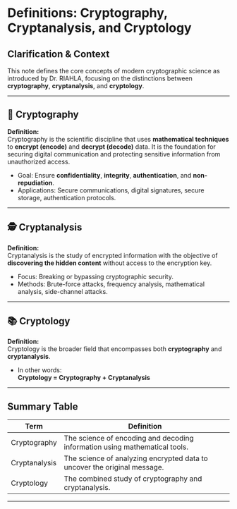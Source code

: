 # Definitions: Cryptography, Cryptanalysis, and Cryptology

## Clarification & Context
This note defines the core concepts of modern cryptographic science as introduced by Dr. RIAHLA, focusing on the distinctions between **cryptography**, **cryptanalysis**, and **cryptology**.

---

## 🔐 Cryptography

**Definition:**  
Cryptography is the scientific discipline that uses **mathematical techniques** to **encrypt (encode)** and **decrypt (decode)** data. It is the foundation for securing digital communication and protecting sensitive information from unauthorized access.

- Goal: Ensure **confidentiality**, **integrity**, **authentication**, and **non-repudiation**.
- Applications: Secure communications, digital signatures, secure storage, authentication protocols.

---

## 🕵️ Cryptanalysis

**Definition:**  
Cryptanalysis is the study of encrypted information with the objective of **discovering the hidden content** without access to the encryption key.

- Focus: Breaking or bypassing cryptographic security.
- Methods: Brute-force attacks, frequency analysis, mathematical analysis, side-channel attacks.

---

## 📚 Cryptology

**Definition:**  
Cryptology is the broader field that encompasses both **cryptography** and **cryptanalysis**.

- In other words:  
  **Cryptology = Cryptography + Cryptanalysis**

---

## Summary Table

| Term          | Definition                                                                 |
|---------------|-----------------------------------------------------------------------------|
| Cryptography  | The science of encoding and decoding information using mathematical tools. |
| Cryptanalysis | The science of analyzing encrypted data to uncover the original message.   |
| Cryptology    | The combined study of cryptography and cryptanalysis.                      |

---
